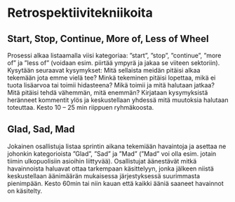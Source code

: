 # Retrospektiivitekniikoita

## Start, Stop, Continue, More of, Less of Wheel
Prosessi alkaa listaamalla viisi kategoriaa: ”start”, ”stop”, ”continue”, ”more of” ja ”less of” (voidaan esim. piirtää ympyrä ja jakaa se viiteen sektoriin). Kysytään seuraavat kysymykset: Mitä sellaista meidän pitäisi alkaa tekemään jota emme vielä tee? Minkä tekeminen pitäisi lopettaa, mikä ei tuota lisäarvoa tai toimii hidasteena? Mikä toimii ja mitä halutaan jatkaa? Mitä pitäisi tehdä vähemmän, mitä enemmän? Kirjataan kysymyksistä heränneet kommentit ylös ja keskustellaan yhdessä mitä muutoksia halutaan toteuttaa.  Kesto 10 – 25 min riippuen ryhmäkoosta.

## Glad, Sad, Mad
Jokainen osallistuja listaa sprintin aikana tekemiään havaintoja ja asettaa ne johonkin kategorioista ”Glad”, ”Sad” ja ”Mad” (”Mad” voi olla esim. jotain tiimin ulkopuolisiin asioihin liittyvää). Osallistujat äänestävät mitkä havainnoista haluavat ottaa tarkempaan käsittelyyn, jonka jälkeen niistä keskustellaan äänimäärän mukaisessa järjestyksessä suurimmasta pienimpään. Kesto 60min tai niin kauan että kaikki ääniä saaneet havainnot on käsitelty.

